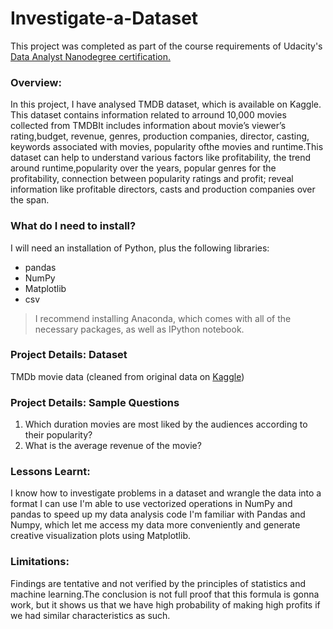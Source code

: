 # Investigate-a-Dataset
This project was completed as part of the course requirements of Udacity's [Data Analyst Nanodegree certification.](https://www.udacity.com/course/data-analyst-nanodegree--nd002)

### Overview: ###
In this project, I have analysed TMDB dataset, which is available on Kaggle. This dataset contains information related to arround 10,000 movies collected from TMDBIt includes information about movie’s viewer’s rating,budget, revenue, genres, production companies, director, casting, keywords associated with movies, popularity ofthe movies and runtime.This dataset can help to understand various factors like profitability, the trend around runtime,popularity over the years, popular genres for the profitability, connection between popularity
ratings and profit; reveal information like profitable directors, casts and production companies over the span.

### What do I need to install? ###
I will need an installation of Python, plus the following libraries:
* pandas
* NumPy
* Matplotlib
* csv
> I recommend installing Anaconda, which comes with all of the necessary packages, as well as IPython notebook.

### Project Details: Dataset ###
TMDb movie data (cleaned from original data on [Kaggle](https://www.kaggle.com/tmdb/tmdb-movie-metadata))

### Project Details: Sample Questions ###
1. Which duration movies are most liked by the audiences according to their popularity?
2. What is the average revenue of the movie?

### Lessons Learnt: ###
I know how to investigate problems in a dataset and wrangle the data into a format I can use
I'm able to use vectorized operations in NumPy and pandas to speed up my data analysis code
I'm familiar with Pandas and Numpy, which let me access my data more conveniently and generate creative visualization plots using Matplotlib.

### Limitations: ###
Findings are tentative and not verified by the principles of statistics and machine learning.The conclusion is not full proof that this formula is gonna work, but it shows us that we have high probability of making high profits if we had similar characteristics as such.
